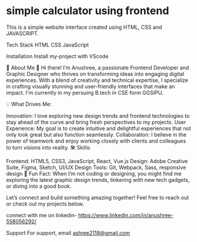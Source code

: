 # simple calculator using frontend

This is a simple website interface created using HTML, CSS and JAVASCRIPT.


Tech Stack
HTML
CSS
JavaScript


Installation
Install my-project with VScode




🚀 About Me
👋 Hi there! I’m Anushree, a passionate Frontend Developer and Graphic Designer who thrives on transforming ideas into engaging digital experiences. With a blend of creativity and technical expertise, I specialize in crafting visually stunning and user-friendly interfaces that make an impact. I'm currently in my persuing B.tech in CSE form GGSIPU.

💡 What Drives Me:

Innovation: I love exploring new design trends and frontend technologies to stay ahead of the curve and bring fresh perspectives to my projects. User Experience: My goal is to create intuitive and delightful experiences that not only look great but also function seamlessly. Collaboration: I believe in the power of teamwork and enjoy working closely with clients and colleagues to turn visions into reality. 🛠️ Skills:

Frontend: HTML5, CSS3, JavaScript, React, Vue.js Design: Adobe Creative Suite, Figma, Sketch, UI/UX Design Tools: Git, Webpack, Sass, responsive design 🌟 Fun Fact: When I’m not coding or designing, you might find me exploring the latest graphic design trends, tinkering with new tech gadgets, or diving into a good book.





Let’s connect and build something amazing together! Feel free to reach out or check out my projects below.

connect with me on linkedin- https://www.linkedin.com/in/anushree-558056292/



Support
For support, email ashree2118@gmail.com
